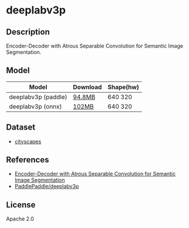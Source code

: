 <!--- SPDX-License-Identifier: Apache 2.0 -->

# deeplabv3p

## Description

Encoder-Decoder with Atrous Separable Convolution for Semantic Image Segmentation.

## Model

| Model               | Download                                         | Shape(hw) |
|---------------------|:-------------------------------------------------|:--------- |
| deeplabv3p (paddle) | [94.8MB](deeplabv3p_resnet50_os8_cityscapes.zip) | 640 320   |
| deeplabv3p (onnx)   | [102MB](deeplabv3p.onnx)                         | 640 320   |

## Dataset

* [cityscapes](https://www.cityscapes-dataset.com/)

## References

* [Encoder-Decoder with Atrous Separable Convolution for Semantic Image Segmentation](https://arxiv.org/abs/1802.02611)
* [PaddlePaddle/deeplabv3p](https://github.com/PaddlePaddle/PaddleSeg/tree/release/2.6/configs/deeplabv3p)

## License

Apache 2.0
